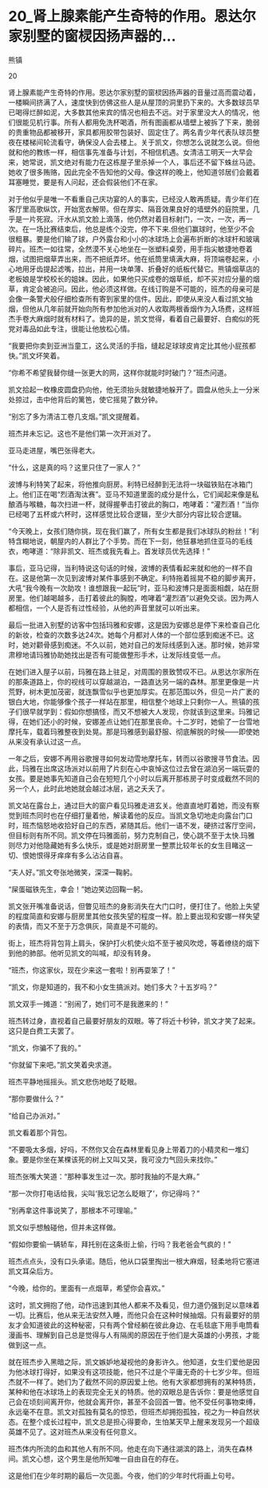 # 20_肾上腺素能产生奇特的作用。恩达尔家别墅的窗棂因扬声器的...

熊镇

20

肾上腺素能产生奇特的作用。恩达尔家别墅的窗棂因扬声器的音量过高而震动着，一楼瞬间挤满了人，速度快到仿佛这些人是从屋顶的洞里扔下来的。大多数球员早已喝得烂醉如泥，大多数其他来宾的情况也相去不远。对于家里没大人的情况，他们很能见机行事。所有人都用免洗杯喝酒，所有图画都从墙壁上被拆了下来，脆弱的贵重物品都被移开，家具都用胶带包装好、固定住了。两名青少年代表队球员整夜在楼梯间轮流看守，确保没人会去楼上。关于凯文，你想怎么说就怎么说。但他就和他的教练一样，相信事先准备与计划，不相信机遇。女清洁工明天一大早会来，她常说，凯文绝对有能力在这栋屋子里杀掉一个人，事后还不留下蛛丝马迹。她收了很多贿赂，因此完全不告知他的父母。像这样的晚上，他知道邻居们会戴着耳塞睡觉，要是有人问起，还会假装他们不在家。

对于他似乎是唯一不看重自己庆功宴的人的事实，已经没人敢再质疑。青少年们在客厅里高歌纵饮，开始宽衣解带。但在厚实、隔音效果良好的墙壁外的庭院里，几乎是一片死寂。汗水从凯文脸上滴落，他仍然对着目标射门，一次，一次，再一次。在一场比赛结束后，他总是练个没完，停不下来.但他们赢球时，他至少不会很粗暴。要是他们输了球，户外露台和小小的冰球场上会遍布折断的冰球杆和玻璃碎片。班杰一如往常，全然漠不关心地坐在一张塑料桌旁，用手指尖敏捷地卷着烟，试图把烟草弄出来，而不把纸弄坏。他在纸筒里填满大麻，将顶端卷起来，小心地用牙齿提起滤嘴，拉出，并用一块单薄、折叠好的纸板代替它。熊镇烟草店的老板娘是学校校长的姐妹。因此，如果他只买成卷的烟草纸，却不买对应分量的烟草，肯定会被追问。因此，他必须这样做。在线订购是不可能的，班杰的母亲可是会像一条警犬般仔细检查所有寄到家里的信件。因此，即使从来没人看过凯文抽烟，但他从几年前就开始向所有参加他派对的人收取两根香烟作为入场费，这样班杰手卷大麻烟时就有材料了。诡异的是，凯文觉得，看着自己最要好、白痴似的死党对毒品如此专注，很能让他放松心情。

“我要把你卖到亚洲当童工，这么灵活的手指，缝起足球球皮肯定比其他小屁孩都快。”凯文坏笑着。

“你希不希望我替你缝一张更大的网，这样你就能时时破门？”班杰问道。

凯文拾起一枚橡皮圆盘扔向他，他无须抬头就敏捷地躲开了。圆盘从他头上一分米处掠过，击中他背后的篱笆，使它摇晃了数分钟。

“别忘了多为清洁工卷几支烟。”凯文提醒着。

班杰并未忘记。这也不是他们第一次开派对了。

亚马走进屋，嘴巴张得老大。

“什么，这是真的吗？这里只住了一家人？”

波博与利特笑了起来，将他推向厨房。利特已经醉到无法将一块磁铁贴在冰箱门上。他们正在喝“烈酒淘汰赛”。亚马不知道里面的成分是什么，它们闻起来像是私酿酒与喉糖，每次扫进一杯，就得握拳击打彼此的胸口，咆哮着：“灌烈酒！”当你已经喝了五杯或六杯时，这样感觉比较合逻辑，至少大部分内容比较合逻辑。

“今天晚上，女孩们随你挑，现在我们赢了，所有女生都是我们冰球队的粉丝！”利特含糊地说，朝屋内的人群比了个手势。而在下一刻，他狂暴地抓住亚马的毛线衣，咆哮道：“除非凯文、班杰或我先看上。首发球员优先选择！”

事后，亚马记得，当利特说这句话的时候，波博的表情看起来就和他的一样不自在。这是他第一次见到波博对某件事感到不确定。利特拖着摇晃不稳的脚步离开，大吼“我今晚有一次助攻！谁想跟我一起玩”时，亚马和波博只是面面相觑，站在厨房里。他们越喝越多，击打着彼此的胸膛，咆哮着“灌烈酒”以避免交谈。因为两人都相信，一个人是否有过性经验，从他的声音里就可以听出来。

最后一批进入别墅的访客中包括玛雅和安娜，这是因为安娜总是停下来检查自己化的新妆，检查的次数多达24次。她每个月都对人体的一个部位感到痴迷不已。这时，她对颧骨感到痴迷。不久以前，她对自己的发际线感到入迷。那时候，她非常肃穆地请玛雅协助她找出是否有可能做整形手术，让发际线变低一点。

在她们进入屋子以前，玛雅在路上驻足，对周围的景致赞叹不已。从恩达尔家所在的那条道路上，你的视线可以穿越湖泊，一路直达另一端的森林。那里更像是一片荒野，树木更加茂密，就连飘雪似乎也更加厚实。在那范围以外，但见一片广袤的银白大地，你能够像个孩子一样站在那里，相信整个地球上只剩你一人。熊镇的孩子们很早就学到：假如你想搞怪，而又不想被大人发现，你就该到这里来。玛雅记得，在她们还小的时候，安娜差点让她们在那里丧命。十二岁时，她偷了一台雪地摩托车，载着玛雅整夜到处晃。那是玛雅感到最舒服、彻底解脱的时候——即使她从来没有承认过这一点。

一年之后，安娜不再用谷歌搜寻如何发动雪地摩托车，转而以谷歌搜寻节食法。因此，玛雅在出席这场派对以前用了片刻在心中哀悼这位过去曾在湖泊另一端玩耍的女孩。要是她事先知道自己会在短短几个小时以后离开那栋房子时变成截然不同的另一个人，此时此地她就会越过冰层，逃之夭夭了。

凯文站在露台上，通过巨大的窗户看见玛雅走进玄关。他直直地盯着她，而没有察觉到班杰同时也在仔细打量着他，解读着他的反应。当凯文急切地走向露台门口时，班杰恼怒地收拾好自己的东西，紧随其后。他们一语不发，硬挤过客厅空间，但目标则有所不同。凯文停在玛雅面前，努力克制自己，使心跳不至于太快.玛雅则尽力对他隐藏她有多么快乐，或是她对厨房里一整票比较年长的女生目睹这一切、恨她恨得牙痒痒有多么沾沾自喜。

“夫人好。”凯文夸张地微笑，深深一鞠躬。

“屎蛋磁铁先生，幸会！”她边笑边回鞠一躬。

凯文张开嘴准备说话，但瞥见班杰的身影消失在大门口时，便打住了。他脸上失望的程度简直和安娜与厨房里其他女孩失望的程度一样。脸上要出现和安娜一样失望的表情，而又不至于万念俱灰，简直是不可能的。

街上，班杰将背包背上肩头，保护打火机使火焰不至于被风吹熄，等着缭绕的烟下到他的肺部。他听见凯文的叫喊，却没有转身。

“班杰，你这家伙，现在少来这一套啦！别再耍笨了！”

“凯文，你是知道的，我不和小女生搞派对。她们多大？十五岁吗？”

凯文双手一摊道：“别闹了，她们可不是我邀来的！”

班杰转过身，直视着自己最要好朋友的双眼。等了将近十秒钟，凯文才笑了起来。这只是白费工夫罢了。

“凯文，你骗不了我的。”

“你就留下来吧。”凯文笑着央求道。

班杰平静地摇摇头。凯文悲伤地眨了眨眼。

“那你要做什么？”

“给自己办派对。”

凯文看着那个背包。

“不要吸太多烟，好吗，不然你又会在森林里看见身上带着刀的小精灵和一堆幻象。要是你坐在某棵该死的树上又叫又哭，我可没力气回头来找你。”

班杰张嘴大笑道：“那种事发生过一次。那时我抽的不是大麻。”

“那一次你打电话给我，尖叫‘我忘记怎么眨眼了’，你记得吗？”

“别再拿这件事说笑了，那根本不可理喻。”

凯文似乎想触碰他，但并未这样做。

“假如你要偷一辆轿车，拜托别在这条街上偷，行吗？我老爸会气疯的！”

班杰点点头，没有口头承诺。随后，他从口袋里掏出一根大麻烟，轻柔地将它塞进凯文耳朵后方。

“今晚，给你的。里面有一点烟草，希望你会喜欢。”

这时，凯文拥抱了他，动作迅速到其他人都来不及看见，但力道仍强到足以意味着一切。比赛后，他从来无法安然入睡，而他只会在这种时候抽烟。只有最要好的朋友才会知道彼此的这种秘密，只有两个曾经躺在彼此身边、在毛毯底下用手电筒看漫画书、理解到自己总是觉得与人有隔阂的原因在于他们是大英雄的小男孩，才能做到这一点。

就在班杰步入黑暗之际，凯文嫉妒地凝视他的身影许久。他知道，女生们爱他是因为他冰球打得好，如果没有这项技能，他只不过是个平庸无奇的十七岁少年。但班杰就不一样了。她们为了截然不同的原因爱上他。他有大家都想拥有的某种特质，某种和他在冰球场上的表现完全无关的特质。他的双眼总是告诉你：要是他感觉自己会在顷刻间离开你，他就会离开你，甚至不会回首一瞥。他不受任何事物束缚，永远毫不在意。凯文对孤独有莫名的惊恐，但班杰却拥抱孤独，视之为一种自然状态。在整个成长过程中，凯文总是担心得要命，生怕某天早上醒来发现另一个超级英雄不见了。这对班杰从来没有任何意义。

班杰体内所流的血和其他人有所不同。他走在向下通往湖滨的路上，消失在森林间。凯文心想，这个男生是他所知唯一自由自在的存在。

这是他们在少年时期的最后一次见面。今夜，他们的少年时代将画上句号。